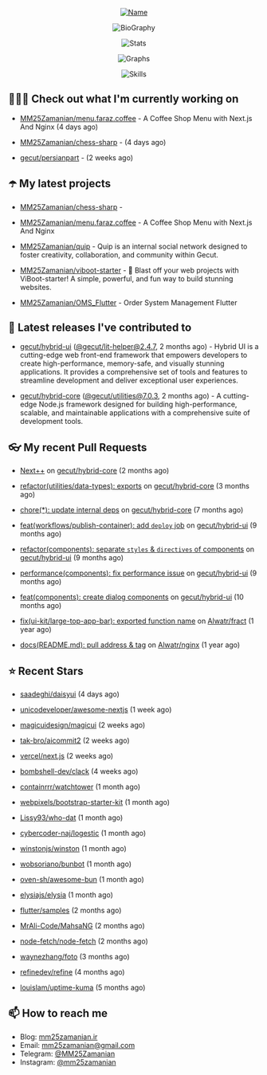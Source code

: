 <p align="center">
  <a href="https://github.com/MM25Zamanian">
    <img
      src="https://readme-typing-svg.demolab.com?font=Comic+Neue&weight=800&size=30&duration=4000&pause=1000&color=04F759&center=true&vCenter=true&multiline=true&repeat=false&width=462&lines=S.+MohammadMahdi+Zamanian"
      alt="Name"
    />
  </a>
</p>

<p align="center">
  <img
    src="https://readme-typing-svg.demolab.com?font=Comic+Neue&duration=4000&pause=1000&color=04F759&center=true&vCenter=true&lines=Junior+Full-Stack+Developer;Focusing+on+Front-End+With+Best+Practice;Trying+to+Learn+SW+Architecture+Patterns"
    alt="BioGraphy"
  />
</p>

<p align="center">
  <img src="https://streak-stats.demolab.com/?user=MM25Zamanian&hide_border=true&border_radius=0&date_format=j%20M%5B%20Y%5D&mode=weekly&card_width=400&background=000802&sideLabels=04F759&dates=04F759&sideNums=04F759&currStreakNum=04F759&ring=04F759&currStreakLabel=04F759&fire=EB4705&hide_longest_streak=true" alt="Stats" />
</p>

<p align="center">
  <img
    src="https://github-readme-activity-graph.vercel.app/graph?username=MM25Zamanian&bg_color=000802&color=04F759&line=04F759&point=ffffff&area=true&hide_border=true"
    alt="Graphs"
  />
</p>

<p align="center">
  <img
    src="https://skillicons.dev/icons?i=androidstudio,arduino,bash,bootstrap,cpp,ts,codepen,css,django,docker,figma,linux,lit,md,mongodb,nginx,nodejs,py,vscode,vite&perline=10"
    alt="Skills"
  />
</p>


## 👨🏻‍💻 Check out what I'm currently working on



- [MM25Zamanian/menu.faraz.coffee](https://github.com/MM25Zamanian/menu.faraz.coffee) - A Coffee Shop Menu with Next.js And Nginx (4 days ago)

- [MM25Zamanian/chess-sharp](https://github.com/MM25Zamanian/chess-sharp) -  (4 days ago)

- [gecut/persianpart](https://github.com/gecut/persianpart) -  (2 weeks ago)

## ☂️ My latest projects



- [MM25Zamanian/chess-sharp](https://github.com/MM25Zamanian/chess-sharp) - 

- [MM25Zamanian/menu.faraz.coffee](https://github.com/MM25Zamanian/menu.faraz.coffee) - A Coffee Shop Menu with Next.js And Nginx

- [MM25Zamanian/quip](https://github.com/MM25Zamanian/quip) - Quip is an internal social network designed to foster creativity, collaboration, and community within Gecut. 

- [MM25Zamanian/viboot-starter](https://github.com/MM25Zamanian/viboot-starter) - 🚀 Blast off your web projects with ViBoot-starter! A simple, powerful, and fun way to build stunning websites.

- [MM25Zamanian/OMS_Flutter](https://github.com/MM25Zamanian/OMS_Flutter) - Order System Management Flutter

## 🎉 Latest releases I've contributed to



- [gecut/hybrid-ui](https://github.com/gecut/hybrid-ui) ([@gecut/lit-helper@2.4.7](https://github.com/gecut/hybrid-ui/releases/tag/%40gecut/lit-helper%402.4.7), 2 months ago) - Hybrid UI is a cutting-edge web front-end framework that empowers developers to create high-performance, memory-safe, and visually stunning applications. It provides a comprehensive set of tools and features to streamline development and deliver exceptional user experiences.

- [gecut/hybrid-core](https://github.com/gecut/hybrid-core) ([@gecut/utilities@7.0.3](https://github.com/gecut/hybrid-core/releases/tag/%40gecut/utilities%407.0.3), 2 months ago) - A cutting-edge Node.js framework designed for building high-performance, scalable, and maintainable applications with a comprehensive suite of development tools.

## 👓 My recent Pull Requests



- [Next&#43;&#43;](https://github.com/gecut/hybrid-core/pull/174) on [gecut/hybrid-core](https://github.com/gecut/hybrid-core) (2 months ago)

- [refactor(utilities/data-types): exports](https://github.com/gecut/hybrid-core/pull/173) on [gecut/hybrid-core](https://github.com/gecut/hybrid-core) (3 months ago)

- [chore(*): update internal deps](https://github.com/gecut/hybrid-core/pull/112) on [gecut/hybrid-core](https://github.com/gecut/hybrid-core) (7 months ago)

- [feat(workflows/publish-container): add `deploy` job](https://github.com/gecut/hybrid-ui/pull/85) on [gecut/hybrid-ui](https://github.com/gecut/hybrid-ui) (9 months ago)

- [refactor(components): separate `styles` &amp; `directives` of components](https://github.com/gecut/hybrid-ui/pull/83) on [gecut/hybrid-ui](https://github.com/gecut/hybrid-ui) (9 months ago)

- [performance(components): fix performance issue](https://github.com/gecut/hybrid-ui/pull/58) on [gecut/hybrid-ui](https://github.com/gecut/hybrid-ui) (9 months ago)

- [feat(components): create dialog components](https://github.com/gecut/hybrid-ui/pull/26) on [gecut/hybrid-ui](https://github.com/gecut/hybrid-ui) (10 months ago)

- [fix(ui-kit/large-top-app-bar): exported function name](https://github.com/Alwatr/fract/pull/155) on [Alwatr/fract](https://github.com/Alwatr/fract) (1 year ago)

- [docs(README.md): pull address &amp; tag](https://github.com/Alwatr/nginx/pull/21) on [Alwatr/nginx](https://github.com/Alwatr/nginx) (1 year ago)

## ⭐ Recent Stars



- [saadeghi/daisyui](https://github.com/saadeghi/daisyui) (4 days ago)

- [unicodeveloper/awesome-nextjs](https://github.com/unicodeveloper/awesome-nextjs) (1 week ago)

- [magicuidesign/magicui](https://github.com/magicuidesign/magicui) (2 weeks ago)

- [tak-bro/aicommit2](https://github.com/tak-bro/aicommit2) (2 weeks ago)

- [vercel/next.js](https://github.com/vercel/next.js) (2 weeks ago)

- [bombshell-dev/clack](https://github.com/bombshell-dev/clack) (4 weeks ago)

- [containrrr/watchtower](https://github.com/containrrr/watchtower) (1 month ago)

- [webpixels/bootstrap-starter-kit](https://github.com/webpixels/bootstrap-starter-kit) (1 month ago)

- [Lissy93/who-dat](https://github.com/Lissy93/who-dat) (1 month ago)

- [cybercoder-naj/logestic](https://github.com/cybercoder-naj/logestic) (1 month ago)

- [winstonjs/winston](https://github.com/winstonjs/winston) (1 month ago)

- [wobsoriano/bunbot](https://github.com/wobsoriano/bunbot) (1 month ago)

- [oven-sh/awesome-bun](https://github.com/oven-sh/awesome-bun) (1 month ago)

- [elysiajs/elysia](https://github.com/elysiajs/elysia) (1 month ago)

- [flutter/samples](https://github.com/flutter/samples) (2 months ago)

- [MrAli-Code/MahsaNG](https://github.com/MrAli-Code/MahsaNG) (2 months ago)

- [node-fetch/node-fetch](https://github.com/node-fetch/node-fetch) (2 months ago)

- [waynezhang/foto](https://github.com/waynezhang/foto) (3 months ago)

- [refinedev/refine](https://github.com/refinedev/refine) (4 months ago)

- [louislam/uptime-kuma](https://github.com/louislam/uptime-kuma) (5 months ago)

## 📫 How to reach me

- Blog: [mm25zamanian.ir](https://mm25zamanian.ir)
- Email: [mm25zamanian@gmail.com](mailto://mm25zamanian@gmail.com)
- Telegram: [@MM25Zamanian](https://t.me/MM25Zamanian)
- Instagram: [@mm25zamanian](https://instagram.com/mm25zamanian)
